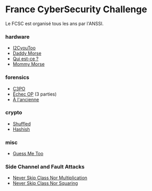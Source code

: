 # France CyberSecurity Challenge

Le FCSC est organisé tous les ans par l'ANSSI.



### hardware

- [I2CyouToo](./hardware/i2c/README.md)
- [Daddy Morse](./hardware/daddy_morse/README.md)
- [Qui est-ce ?](./hardware/qui_est_ce/README.md)
- [Mommy Morse](./hardware/mommy_morse/README.md)

### forensics

- [C3PO](./forensics/c3po/README.md)
- [Échec OP](./forensics/echec_op/README.md) (3 parties)
- [À l'ancienne](./forensics/a_lancienne/README.md)

### crypto

- [Shuffled](./crypto/shuffled/README.md)
- [Hashish](./crypto/hashish/README.md)

### misc

- [Guess Me Too](./misc/guessme2/README.md)

### Side Channel and Fault Attacks

- [Never Skip Class Nor Multiplication](./side_channel/nscnm/README.md)
- [Never Skip Class Nor Squaring](./side_channel/nscns/README.md)

